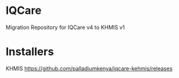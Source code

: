 # IQCare
Migration Repository for IQCare v4 to KHMIS v1

# Installers
KHMIS https://github.com/palladiumkenya/iqcare-kehmis/releases
